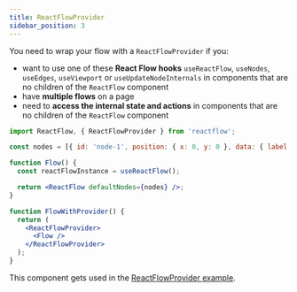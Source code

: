 ```yaml
---
title: ReactFlowProvider
sidebar_position: 3
---
```


You need to wrap your flow with a `ReactFlowProvider` if you:

- want to use one of these **React Flow hooks** `useReactFlow`, `useNodes`, `useEdges`, `useViewport` or `useUpdateNodeInternals` in components that are no children of the `ReactFlow` component
- have **multiple flows** on a page
- need to **access the internal state and actions** in components that are no children of the `ReactFlow` component

```jsx
import ReactFlow, { ReactFlowProvider } from 'reactflow';

const nodes = [{ id: 'node-1', position: { x: 0, y: 0 }, data: { label: 'node 1' } }];

function Flow() {
  const reactFlowInstance = useReactFlow();

  return <ReactFlow defaultNodes={nodes} />;
}

function FlowWithProvider() {
  return (
    <ReactFlowProvider>
      <Flow />
    </ReactFlowProvider>
  );
}
```

This component gets used in the [ReactFlowProvider example](/docs/examples/misc/provider/).
